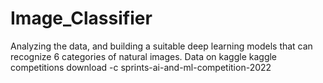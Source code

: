 # Image_Classifier
Analyzing the data, and building a suitable deep learning models that can recognize 6 categories of natural images.
Data on kaggle 
kaggle competitions download -c sprints-ai-and-ml-competition-2022
